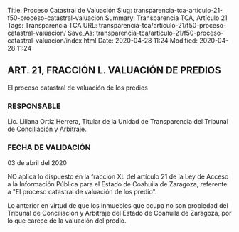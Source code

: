 Title: Proceso Catastral de Valuación
Slug: transparencia-tca-articulo-21-f50-proceso-catastral-valuacion
Summary: Transparencia TCA, Artículo 21
Tags: Transparencia TCA
URL: transparencia-tca/articulo-21/f50-proceso-catastral-valuacion/
Save_As: transparencia-tca/articulo-21/f50-proceso-catastral-valuacion/index.html
Date: 2020-04-28 11:24
Modified: 2020-04-28 11:24


## ART. 21, FRACCIÓN L. VALUACIÓN DE PREDIOS

El proceso catastral de valuación de los predios


### RESPONSABLE

Lic. Liliana Ortiz Herrera, Titular de la Unidad de Transparencia del Tribunal de Conciliación y Arbitraje.


### FECHA DE VALIDACIÓN

03 de abril del 2020


NO aplica lo dispuesto en la fracción XL del artículo 21 de la Ley de Acceso a la Información Pública para el Estado de Coahuila de Zaragoza, referente a "El proceso catastral de valuación de los predio".

Lo anterior en virtud de que los inmuebles que ocupa no son propiedad del Tribunal de Conciliación y Arbitraje del Estado de Coahuila de Zaragoza, por lo que carece de la valuación del predio.




